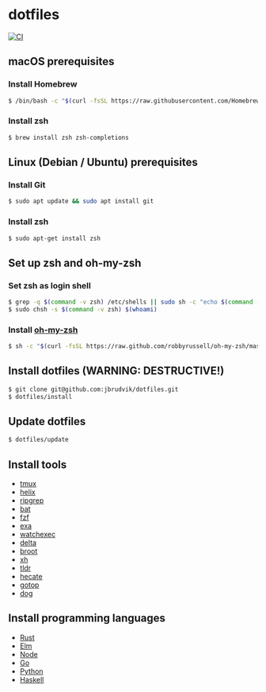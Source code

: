 # dotfiles

[![CI](https://github.com/jbrudvik/dotfiles/actions/workflows/ci.yml/badge.svg)](https://github.com/jbrudvik/dotfiles/actions/workflows/ci.yml)

## macOS prerequisites

### Install Homebrew

```sh
$ /bin/bash -c "$(curl -fsSL https://raw.githubusercontent.com/Homebrew/install/HEAD/install.sh)"
```

### Install zsh

```sh
$ brew install zsh zsh-completions
```

## Linux (Debian / Ubuntu) prerequisites

### Install Git

```sh
$ sudo apt update && sudo apt install git
```

### Install zsh

```sh
$ sudo apt-get install zsh
```

## Set up zsh and oh-my-zsh

### Set zsh as login shell

```sh
$ grep -q $(command -v zsh) /etc/shells || sudo sh -c "echo $(command -v zsh) >> /etc/shells"
$ sudo chsh -s $(command -v zsh) $(whoami)
```

### Install [oh-my-zsh](https://ohmyz.sh)

```sh
$ sh -c "$(curl -fsSL https://raw.github.com/robbyrussell/oh-my-zsh/master/tools/install.sh)"
```

## Install dotfiles (WARNING: DESTRUCTIVE!)

```sh
$ git clone git@github.com:jbrudvik/dotfiles.git
$ dotfiles/install
```

## Update dotfiles

```sh
$ dotfiles/update
```

## Install tools

- [tmux](https://github.com/tmux/tmux/wiki/Installing)
- [helix](https://docs.helix-editor.com/install.html)
- [ripgrep](https://github.com/BurntSushi/ripgrep#installation)
- [bat](https://github.com/sharkdp/bat#installation)
- [fzf](https://github.com/junegunn/fzf#installation)
- [exa](https://github.com/ogham/exa#installation)
- [watchexec](https://github.com/watchexec/watchexec#install)
- [delta](https://github.com/dandavison/delta#get-started)
- [broot](https://dystroy.org/broot/install/)
- [xh](https://github.com/ducaale/xh#installation)
- [tldr](https://github.com/tldr-pages/tldr)
- [hecate](https://github.com/evanmiller/hecate)
- [gotop](https://github.com/xxxserxxx/gotop#installation)
- [dog](https://github.com/ogham/dog#installation)

## Install programming languages

- [Rust](https://www.rust-lang.org/tools/install)
- [Elm](https://www.rust-lang.org/tools/install)
- [Node](https://github.com/tj/n)
- [Go](https://go.dev/doc/install)
- [Python](https://github.com/pyenv/pyenv#installation)
- [Haskell](https://docs.haskellstack.org/en/stable/#how-to-install-stack)
